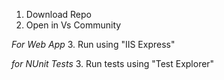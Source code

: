 1. Download Repo
2. Open in Vs Community

*For Web App*
3. Run using "IIS Express"


*for NUnit Tests*
3. Run tests using "Test Explorer"
